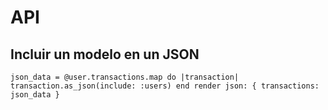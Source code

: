 # API

## Incluir un modelo en un JSON

`
json_data = @user.transactions.map do |transaction|
  transaction.as_json(include: :users)
end
render json: { transactions: json_data }
`

